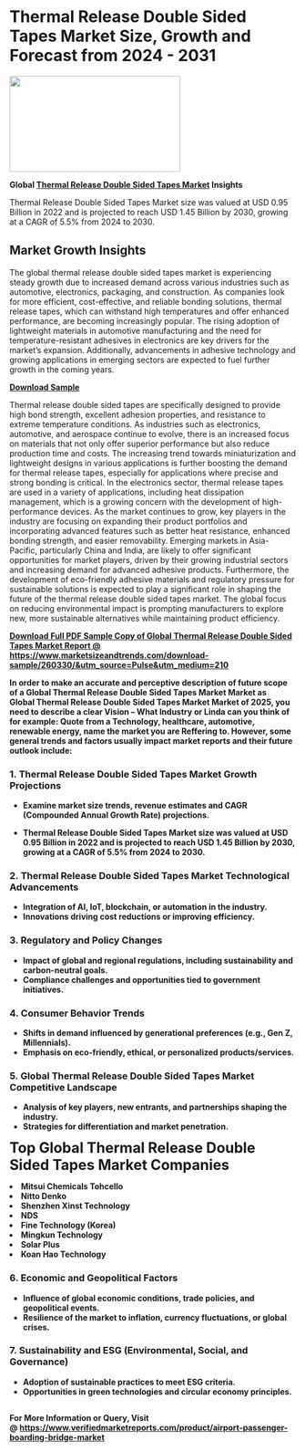 <H1>Thermal Release Double Sided Tapes Market Size, Growth and Forecast from 2024 - 2031</H1><img class="aligncenter size-medium wp-image-584254" src="https://thirdeyenews.in/wp-content/uploads/2024/09/Global-Market-Research-300x168.jpeg" alt="" width="300" height="168" /><p><strong>Global&nbsp;<a href="https://www.marketsizeandtrends.com/download-sample/260330/&amp;utm_source=Pulse&amp;utm_medium=210">Thermal Release Double Sided Tapes Market</a> Insights</strong></p><p>Thermal Release Double Sided Tapes Market size was valued at USD 0.95 Billion in 2022 and is projected to reach USD 1.45 Billion by 2030, growing at a CAGR of 5.5% from 2024 to 2030.</p><p><h2>Market Growth Insights</h2> <p>The global thermal release double sided tapes market is experiencing steady growth due to increased demand across various industries such as automotive, electronics, packaging, and construction. As companies look for more efficient, cost-effective, and reliable bonding solutions, thermal release tapes, which can withstand high temperatures and offer enhanced performance, are becoming increasingly popular. The rising adoption of lightweight materials in automotive manufacturing and the need for temperature-resistant adhesives in electronics are key drivers for the market’s expansion. Additionally, advancements in adhesive technology and growing applications in emerging sectors are expected to fuel further growth in the coming years.</p> <p><strong><a href="#">Download Sample</a></strong></p> <p>Thermal release double sided tapes are specifically designed to provide high bond strength, excellent adhesion properties, and resistance to extreme temperature conditions. As industries such as electronics, automotive, and aerospace continue to evolve, there is an increased focus on materials that not only offer superior performance but also reduce production time and costs. The increasing trend towards miniaturization and lightweight designs in various applications is further boosting the demand for thermal release tapes, especially for applications where precise and strong bonding is critical. In the electronics sector, thermal release tapes are used in a variety of applications, including heat dissipation management, which is a growing concern with the development of high-performance devices. As the market continues to grow, key players in the industry are focusing on expanding their product portfolios and incorporating advanced features such as better heat resistance, enhanced bonding strength, and easier removability. Emerging markets in Asia-Pacific, particularly China and India, are likely to offer significant opportunities for market players, driven by their growing industrial sectors and increasing demand for advanced adhesive products. Furthermore, the development of eco-friendly adhesive materials and regulatory pressure for sustainable solutions is expected to play a significant role in shaping the future of the thermal release double sided tapes market. The global focus on reducing environmental impact is prompting manufacturers to explore new, more sustainable alternatives while maintaining product efficiency. <p><strong><a href="#"></p><p><span class=""><strong>Download Full PDF Sample Copy of Global Thermal Release Double Sided Tapes Market Report</strong> @ <a href="https://www.marketsizeandtrends.com/download-sample/260330/&amp;utm_source=Pulse&amp;utm_medium=210" target="_blank">https://www.marketsizeandtrends.com/download-sample/260330/&amp;utm_source=Pulse&amp;utm_medium=210</a></span></p><p>In order to make an accurate and perceptive description of future scope of a Global&nbsp;Thermal Release Double Sided Tapes Market Market as Global&nbsp;Thermal Release Double Sided Tapes Market Market of 2025, you need to describe a clear Vision &ndash; What Industry or Linda can you think of for example: Quote from a Technology, healthcare, automotive, renewable energy, name the market you are Reffering to. However, some general trends and factors usually impact market reports and their future outlook include:</p><h3>1.&nbsp;<strong>Thermal Release Double Sided Tapes Market Growth Projections</strong></h3><ul><li>Examine market size trends, revenue estimates and CAGR (Compounded Annual Growth Rate) projections.</li><li><p>Thermal Release Double Sided Tapes Market size was valued at USD 0.95 Billion in 2022 and is projected to reach USD 1.45 Billion by 2030, growing at a CAGR of 5.5% from 2024 to 2030.</p></li></ul><h3>2.&nbsp;<strong>Thermal Release Double Sided Tapes Market Technological Advancements</strong></h3><ul><li>Integration of AI, IoT, blockchain, or automation in the industry.</li><li>Innovations driving cost reductions or improving efficiency.</li></ul><h3>3.&nbsp;<strong>Regulatory and Policy Changes</strong></h3><ul><li>Impact of global and regional regulations, including sustainability and carbon-neutral goals.</li><li>Compliance challenges and opportunities tied to government initiatives.</li></ul><h3>4.&nbsp;<strong>Consumer Behavior Trends</strong></h3><ul><li>Shifts in demand influenced by generational preferences (e.g., Gen Z, Millennials).</li><li>Emphasis on eco-friendly, ethical, or personalized products/services.</li></ul><h3>5.&nbsp;<strong>Global Thermal Release Double Sided Tapes Market Competitive Landscape</strong></h3><ul><li>Analysis of key players, new entrants, and partnerships shaping the industry.</li><li>Strategies for differentiation and market penetration.</li></ul><p data-pm-slice="1 1 []"><span style="color: inherit; font-family: inherit; font-size: 25px;">Top Global Thermal Release Double Sided Tapes Market Companies</span></p><div class="" data-test-id=""><p><li>Mitsui Chemicals Tohcello</li><li> Nitto Denko</li><li> Shenzhen Xinst Technology</li><li> NDS</li><li> Fine Technology (Korea)</li><li> Mingkun Technology</li><li> Solar Plus</li><li> Koan Hao Technology</li></p></div><h3>6.&nbsp;<strong>Economic and Geopolitical Factors</strong></h3><ul><li>Influence of global economic conditions, trade policies, and geopolitical events.</li><li>Resilience of the market to inflation, currency fluctuations, or global crises.</li></ul><h3>7.&nbsp;<strong>Sustainability and ESG (Environmental, Social, and Governance)</strong></h3><ul><li>Adoption of sustainable practices to meet ESG criteria.</li><li>Opportunities in green technologies and circular economy principles.</li></ul><h2><strong style="font-size: 14px;">For More Information or Query, Visit @&nbsp;</strong><a style="background-color: #ffffff; font-size: 14px;" href="https://www.marketsizeandtrends.com/report/thermal-release-double-sided-tapes-market/" target="_blank">https://www.verifiedmarketreports.com/product/airport-passenger-boarding-bridge-market</a></h2>
